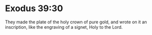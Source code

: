 # Exodus 39:30

They made the plate of the holy crown of pure gold, and wrote on it an inscription, like the engraving of a signet, Holy to the Lord.
